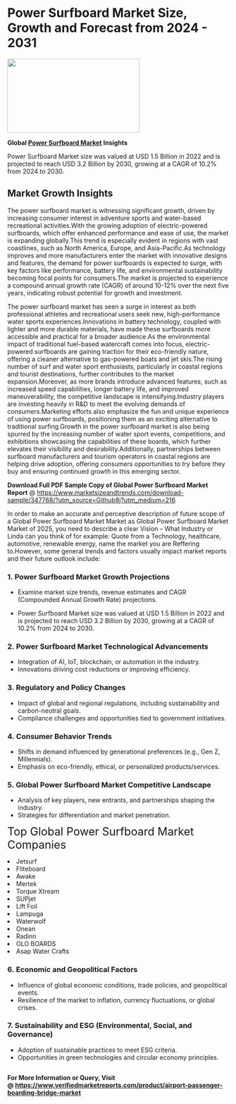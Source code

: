 <H1>Power Surfboard Market Size, Growth and Forecast from 2024 - 2031</H1><img class="aligncenter size-medium wp-image-584254" src="https://thirdeyenews.in/wp-content/uploads/2024/09/Global-Market-Research-300x168.jpeg" alt="" width="300" height="168" /><p><strong>Global&nbsp;<a href="https://www.marketsizeandtrends.com/download-sample/347768/?utm_source=Github8j?utm_medium=216">Power Surfboard Market</a> Insights</strong></p><p>Power Surfboard Market size was valued at USD 1.5 Billion in 2022 and is projected to reach USD 3.2 Billion by 2030, growing at a CAGR of 10.2% from 2024 to 2030.</p><p><h2>Market Growth Insights</h2> <p>The power surfboard market is witnessing significant growth, driven by increasing consumer interest in adventure sports and water-based recreational activities.With the growing adoption of electric-powered surfboards, which offer enhanced performance and ease of use, the market is expanding globally.This trend is especially evident in regions with vast coastlines, such as North America, Europe, and Asia-Pacific.As technology improves and more manufacturers enter the market with innovative designs and features, the demand for power surfboards is expected to surge, with key factors like performance, battery life, and environmental sustainability becoming focal points for consumers.The market is projected to experience a compound annual growth rate (CAGR) of around 10-12% over the next five years, indicating robust potential for growth and investment.<strong></strong></p> <p>The power surfboard market has seen a surge in interest as both professional athletes and recreational users seek new, high-performance water sports experiences.Innovations in battery technology, coupled with lighter and more durable materials, have made these surfboards more accessible and practical for a broader audience.As the environmental impact of traditional fuel-based watercraft comes into focus, electric-powered surfboards are gaining traction for their eco-friendly nature, offering a cleaner alternative to gas-powered boats and jet skis.The rising number of surf and water sport enthusiasts, particularly in coastal regions and tourist destinations, further contributes to the market expansion.Moreover, as more brands introduce advanced features, such as increased speed capabilities, longer battery life, and improved maneuverability, the competitive landscape is intensifying.Industry players are investing heavily in R&D to meet the evolving demands of consumers.Marketing efforts also emphasize the fun and unique experience of using power surfboards, positioning them as an exciting alternative to traditional surfing.Growth in the power surfboard market is also being spurred by the increasing number of water sport events, competitions, and exhibitions showcasing the capabilities of these boards, which further elevates their visibility and desirability.Additionally, partnerships between surfboard manufacturers and tourism operators in coastal regions are helping drive adoption, offering consumers opportunities to try before they buy and ensuring continued growth in this emerging sector.</p> <p><span class=""><strong>Download Full PDF Sample Copy of Global Power Surfboard Market Report</strong> @ <a href="https://www.marketsizeandtrends.com/download-sample/347768/?utm_source=Github8j?utm_medium=216" target="_blank">https://www.marketsizeandtrends.com/download-sample/347768/?utm_source=Github8j?utm_medium=216</a></span></p><p>In order to make an accurate and perceptive description of future scope of a Global&nbsp;Power Surfboard Market Market as Global&nbsp;Power Surfboard Market Market of 2025, you need to describe a clear Vision &ndash; What Industry or Linda can you think of for example: Quote from a Technology, healthcare, automotive, renewable energy, name the market you are Reffering to.However, some general trends and factors usually impact market reports and their future outlook include:</p><h3>1.&nbsp;<strong>Power Surfboard Market Growth Projections</strong></h3><ul><li>Examine market size trends, revenue estimates and CAGR (Compounded Annual Growth Rate) projections.</li><li><p>Power Surfboard Market size was valued at USD 1.5 Billion in 2022 and is projected to reach USD 3.2 Billion by 2030, growing at a CAGR of 10.2% from 2024 to 2030.</p></li></ul><h3>2.&nbsp;<strong>Power Surfboard Market Technological Advancements</strong></h3><ul><li>Integration of AI, IoT, blockchain, or automation in the industry.</li><li>Innovations driving cost reductions or improving efficiency.</li></ul><h3>3.&nbsp;<strong>Regulatory and Policy Changes</strong></h3><ul><li>Impact of global and regional regulations, including sustainability and carbon-neutral goals.</li><li>Compliance challenges and opportunities tied to government initiatives.</li></ul><h3>4.&nbsp;<strong>Consumer Behavior Trends</strong></h3><ul><li>Shifts in demand influenced by generational preferences (e.g., Gen Z, Millennials).</li><li>Emphasis on eco-friendly, ethical, or personalized products/services.</li></ul><h3>5.&nbsp;<strong>Global Power Surfboard Market Competitive Landscape</strong></h3><ul><li>Analysis of key players, new entrants, and partnerships shaping the industry.</li><li>Strategies for differentiation and market penetration.</li></ul><p data-pm-slice="1 1 []"><span style="color: inherit; font-family: inherit; font-size: 25px;">Top Global Power Surfboard Market Companies</span></p><div class="" data-test-id=""><p><li>Jetsurf</li><li> Fliteboard</li><li> Awake</li><li> Mertek</li><li> Torque Xtream</li><li> SUPjet</li><li> Lift Foil</li><li> Lampuga</li><li> Waterwolf</li><li> Onean</li><li> Radinn</li><li> OLO BOARDS</li><li> Asap Water Crafts</li></p></div><h3>6.&nbsp;<strong>Economic and Geopolitical Factors</strong></h3><ul><li>Influence of global economic conditions, trade policies, and geopolitical events.</li><li>Resilience of the market to inflation, currency fluctuations, or global crises.</li></ul><h3>7.&nbsp;<strong>Sustainability and ESG (Environmental, Social, and Governance)</strong></h3><ul><li>Adoption of sustainable practices to meet ESG criteria.</li><li>Opportunities in green technologies and circular economy principles.</li></ul><h2><strong style="font-size: 14px;">For More Information or Query, Visit @&nbsp;</strong><a style="background-color: #ffffff; font-size: 14px;" href="https://www.marketsizeandtrends.com/report/power-surfboard-market/" target="_blank">https://www.verifiedmarketreports.com/product/airport-passenger-boarding-bridge-market</a></h2>
